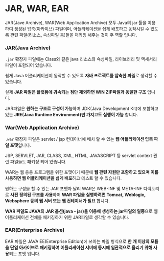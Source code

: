 # JAR, WAR, EAR

JAR(Jave Archive), WAR(Web Application Archive) 모두 Java의 jar 툴을 이용하여 생성된 압축(아카이브) 파일이며, 어플리케이션을 쉽게 배포하고 동작시킬 수 있도록 관련 파일(리소스, 속성파일 등)들을 패키징 해주는 것이 주 역할 입니다.

### JAR(Java Archive)

`.jar` 확장자 파일에는 Class와 같은 java 리소스와 속성파일, 라이브러리 및 액세서리 파일이 포함되어 있습니다.

쉽게 Java 어플리케이션이 동작할 수 있도록 **자바 프로젝트를 압축한 파일**로 생각할 수 있습니다.

실제 **JAR 파일은 플랫폼에 귀속되는 점만 제외하면 WIN ZIP파일과 동일한 구조** 입니다.

JAR파일은 **원하는 구조로 구성이 가능**하며 JDK(Java Development Kit)에 포함하고 있는 **JRE(Java Runtime Environment)만 가지고도 실행이 가능** 합니다.

### War(Web Application Archive)

`.war` 확장자 파일은 servlet / jsp 컨테이너에 배치 할 수 있는 **웹 어플리케이션 압축 파일 포맷**입니다.

JSP, SERVLET, JAR, CLASS, XML, HTML, JAVASCRIPT 등 servlet context 관련 파일들도 패키징 되어 있습니다.

WAR는 웹 응용 프로그램을 위한 포맷이기 때문에 **웹 관련 자원만 포함하고 있으며 이를 사용하면 웹 어플리케이션을 쉽게 배포**하고 테스트 할 수 있습니다.

원하는 구성을 할 수 있는 JAR 포맷과 달리 WAR은 WEB-INF 및 META-INF 디렉토리로 **사전 정의된 구조를 사용**하며 **WAR 파일을 실행하려면 Tomcat, Weblogic, Websphere 등의 웹 서버 또는 웹 컨테이너가 필요** 합니다.

**WAR 파일도 JAVA의 JAR 옵션(java - jar)을 이용해 생성하는 jar파일의 일종**으로 웹 어플리케이션 전체를 패키징하기 위한 JAR파일로 생각할 수 있습니다.

### EAR(Enterprise Archive)

EAR 파일은 JAVA EE(Enterprise Edition)에 쓰이는 파일 형식으로 **한 개 이상의 모듈을 단일 아카이브로 패키징하여 어플리케이션 서버에 동시에 일관적으로 올리기 위해 사용**되는 포맷 입니다.